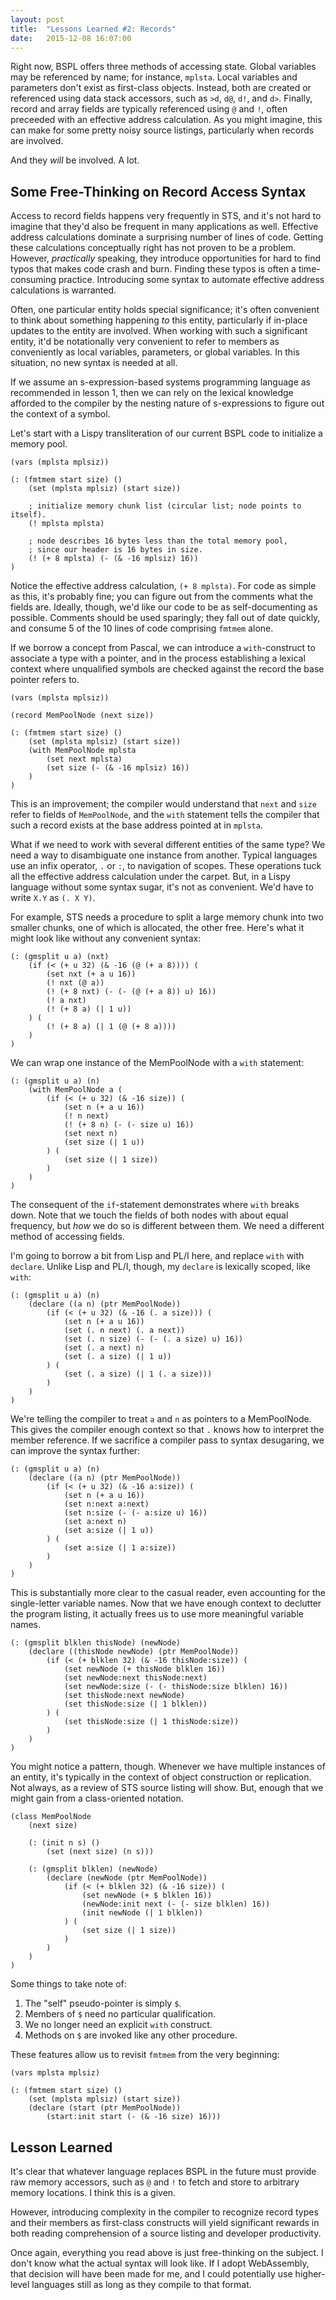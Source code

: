 ```yaml
---
layout: post
title:  "Lessons Learned #2: Records"
date:   2015-12-08 16:07:00
---
```


Right now, BSPL offers three methods of accessing state.
Global variables may be referenced by name; for instance, `mplsta`.
Local variables and parameters don't exist as first-class objects.
Instead, both are created or referenced using data stack accessors,
such as `>d`, `d@`, `d!`, and `d>`.
Finally,
record and array fields are typically referenced using `@` and `!`,
often preceeded with an effective address calculation.
As you might imagine,
this can make for some pretty noisy source listings,
particularly when records are involved.

And they *will* be involved.  A lot.

## Some Free-Thinking on Record Access Syntax

Access to record fields happens very frequently in STS, and
it's not hard to imagine that they'd
also be frequent in many applications as well.
Effective address calculations dominate a surprising number of lines of code.
Getting these calculations conceptually right has not proven to be a problem.
However, *practically* speaking,
they introduce opportunities for hard to find typos
that makes code crash and burn.
Finding these typos is often a time-consuming practice.
Introducing some syntax
to automate effective address calculations
is warranted.

Often, one particular entity holds special significance;
it's often convenient to think about something happening *to* this entity,
particularly if in-place updates to the entity are involved.
When working with such a significant entity,
it'd be notationally very convenient to refer to members
as conveniently as local variables, parameters, or global variables.
In this situation,
no new syntax is needed at all.

If we assume an s-expression-based systems programming language
as recommended in lesson 1,
then we can rely
on the lexical knowledge
afforded to the compiler
by the nesting nature of s-expressions
to figure out the context of a symbol.

Let's start
with a Lispy transliteration
of our current BSPL code
to initialize a memory pool.

    (vars (mplsta mplsiz))

    (: (fmtmem start size) ()
        (set (mplsta mplsiz) (start size))
        
        ; initialize memory chunk list (circular list; node points to itself).
        (! mplsta mplsta)

        ; node describes 16 bytes less than the total memory pool,
        ; since our header is 16 bytes in size.
        (! (+ 8 mplsta) (- (& -16 mplsiz) 16))
    )

Notice the effective address calculation,
`(+ 8 mplsta)`.
For code as simple as this, it's probably fine;
you can figure out from the comments what the fields are.
Ideally, though, we'd like our code to be as self-documenting as possible.
Comments should be used sparingly;
they fall out of date quickly,
and consume 5 of the 10 lines of code comprising `fmtmem` alone.

If we borrow a concept from Pascal,
we can introduce a `with`-construct to associate a type with a pointer,
and in the process establishing a lexical context where unqualified symbols
are checked against the record the base pointer refers to.

    (vars (mplsta mplsiz))

    (record MemPoolNode (next size))

    (: (fmtmem start size) ()
        (set (mplsta mplsiz) (start size))
        (with MemPoolNode mplsta
            (set next mplsta)
            (set size (- (& -16 mplsiz) 16))
        )
    )

This is an improvement;
the compiler would understand
that `next` and `size`
refer to fields of `MemPoolNode`,
and the `with` statement tells the compiler
that such a record exists at the base address pointed at in `mplsta`.

What if we need to work with several different entities of the same type?
We need a way to disambiguate one instance from another.
Typical languages use an infix operator,
`.` or `:`,
to navigation of scopes.
These operations tuck all the effective address calculation under the carpet.
But, in a Lispy language without some syntax sugar,
it's not as convenient.
We'd have to write `X.Y` as `(. X Y)`.

For example,
STS needs a procedure to split a large memory chunk into two smaller chunks,
one of which is allocated, the other free.
Here's what it might look like without any convenient syntax:

    (: (gmsplit u a) (nxt)
        (if (< (+ u 32) (& -16 (@ (+ a 8)))) (
            (set nxt (+ a u 16))
            (! nxt (@ a))
            (! (+ 8 nxt) (- (- (@ (+ a 8)) u) 16))
            (! a nxt)
            (! (+ 8 a) (| 1 u))
        ) (
            (! (+ 8 a) (| 1 (@ (+ 8 a))))
        )
    )

We can wrap one instance of the MemPoolNode with a `with` statement:

    (: (gmsplit u a) (n)
        (with MemPoolNode a (
            (if (< (+ u 32) (& -16 size)) (
                (set n (+ a u 16))
                (! n next)
                (! (+ 8 n) (- (- size u) 16))
                (set next n)
                (set size (| 1 u))
            ) (
                (set size (| 1 size))
            )
        )
    )

The consequent of the `if`-statement demonstrates where `with` breaks down.
Note that we touch the fields of both nodes with about equal frequency,
but *how* we do so is different between them.
We need a different method of accessing fields.

I'm going to borrow a bit from Lisp and PL/I here,
and replace `with` with `declare`.
Unlike Lisp and PL/I, though,
my `declare` is lexically scoped, like `with`:

    (: (gmsplit u a) (n)
        (declare ((a n) (ptr MemPoolNode))
            (if (< (+ u 32) (& -16 (. a size))) (
                (set n (+ a u 16))
                (set (. n next) (. a next))
                (set (. n size) (- (- (. a size) u) 16))
                (set (. a next) n)
                (set (. a size) (| 1 u))
            ) (
                (set (. a size) (| 1 (. a size)))
            )
        )
    )

We're telling the compiler to treat `a` and `n` as pointers to a MemPoolNode.
This gives the compiler enough context so that
`.` knows how to interpret the member reference.
If we sacrifice a compiler pass to syntax desugaring,
we can improve the syntax further:

    (: (gmsplit u a) (n)
        (declare ((a n) (ptr MemPoolNode))
            (if (< (+ u 32) (& -16 a:size)) (
                (set n (+ a u 16))
                (set n:next a:next)
                (set n:size (- (- a:size u) 16))
                (set a:next n)
                (set a:size (| 1 u))
            ) (
                (set a:size (| 1 a:size))
            )
        )
    )

This is substantially more clear to the casual reader,
even accounting for the single-letter variable names.
Now that we have enough context to declutter the program listing,
it actually frees us to use more meaningful variable names.

    (: (gmsplit blklen thisNode) (newNode)
        (declare ((thisNode newNode) (ptr MemPoolNode))
            (if (< (+ blklen 32) (& -16 thisNode:size)) (
                (set newNode (+ thisNode blklen 16))
                (set newNode:next thisNode:next)
                (set newNode:size (- (- thisNode:size blklen) 16))
                (set thisNode:next newNode)
                (set thisNode:size (| 1 blklen))
            ) (
                (set thisNode:size (| 1 thisNode:size))
            )
        )
    )

You might notice a pattern, though.
Whenever we have multiple instances of an entity,
it's typically in the context of object construction or replication.
Not always, as a review of STS source listing will show.
But, enough that we might gain from a class-oriented notation.

    (class MemPoolNode
        (next size)

        (: (init n s) ()
            (set (next size) (n s)))

        (: (gmsplit blklen) (newNode)
            (declare (newNode (ptr MemPoolNode))
                (if (< (+ blklen 32) (& -16 size)) (
                    (set newNode (+ $ blklen 16))
                    (newNode:init next (- (- size blklen) 16))
                    (init newNode (| 1 blklen))
                ) (
                    (set size (| 1 size))
                )
            )
        )
    )

Some things to take note of:

1. The "self" pseudo-pointer is simply `$`.
2. Members of `$` need no particular qualification.
3. We no longer need an explicit `with` construct.
4. Methods on `$` are invoked like any other procedure.

These features allow us to revisit `fmtmem` from the very beginning:

    (vars mplsta mplsiz)

    (: (fmtmem start size) ()
        (set (mplsta mplsiz) (start size))
        (declare (start (ptr MemPoolNode))
            (start:init start (- (& -16 size) 16)))

## Lesson Learned

It's clear that whatever language replaces BSPL
in the future
must provide raw memory accessors,
such as `@` and `!` to fetch and store to arbitrary memory locations.
I think this is a given.

However,
introducing complexity in the compiler to recognize record types and their
members as first-class constructs
will yield significant rewards in both
reading comprehension of a source listing and
developer productivity.

Once again, everything you read above is just free-thinking on the subject.
I don't know what the actual syntax will look like.
If I adopt WebAssembly, that decision will have been made for me,
and I could potentially use higher-level languages still
as long as they compile to that format.

